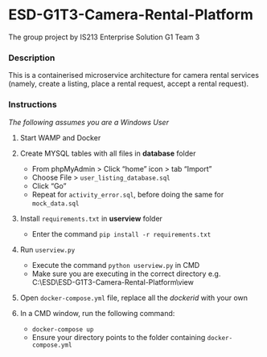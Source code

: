 # ESD-G1T3-Camera-Rental-Platform
The group project by IS213 Enterprise Solution G1 Team 3

### Description
This is a containerised microservice architecture for camera rental services (namely, create a listing, place a rental request, accept a rental request). 

### Instructions 
_The following assumes you are a Windows User_

1. Start WAMP and Docker 

2. Create MYSQL tables with all files in **database** folder
    * From phpMyAdmin > Click “home” icon > tab “Import” 
    * Choose File > `user_listing_database.sql`
    * Click “Go”
    * Repeat for `activity_error.sql`, before doing the same for `mock_data.sql`

3. Install `requirements.txt` in **userview** folder
    * Enter the command `pip install -r requirements.txt`

4. Run `userview.py` 
    * Execute the command `python userview.py` in CMD
    * Make sure you are executing in the correct directory e.g. C:\ESD\ESD-G1T3-Camera-Rental-Platform\view

5. Open `docker-compose.yml` file, replace all the _dockerid_ with your own 

6. In a CMD window, run the following command:
    * `docker-compose up`
    * Ensure your directory points to the folder containing `docker-compose.yml` 
